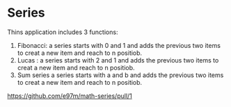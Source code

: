 # Series

Thins application includes 3 functions:
1. Fibonacci: a series starts with 0 and 1 and adds the previous two items to creat a new item and reach to n positiob.
2. Lucas : a series starts with 2 and 1 and adds the previous two items to creat a new item and reach to n positiob.
3. Sum series a series starts with a and b and adds the previous two items to creat a new item and reach to n positiob.

https://github.com/e97m/math-series/pull/1 